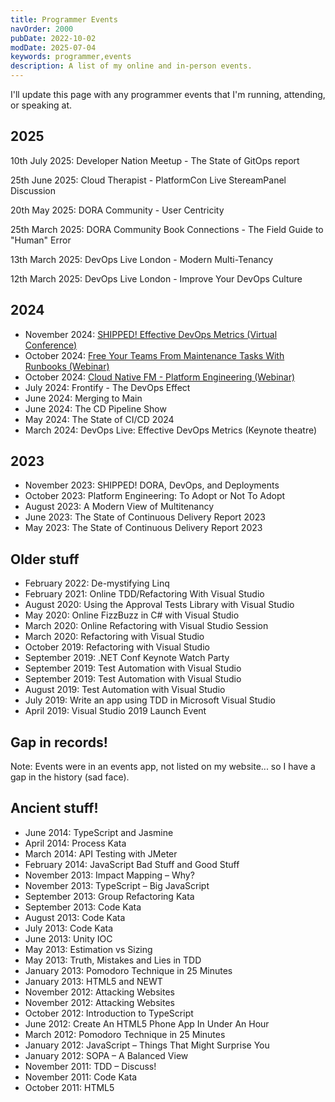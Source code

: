 ```yaml
---
title: Programmer Events
navOrder: 2000
pubDate: 2022-10-02
modDate: 2025-07-04
keywords: programmer,events
description: A list of my online and in-person events.
---
```


I'll update this page with any programmer events that I'm running, attending, or speaking at.

## 2025

10th July 2025: Developer Nation Meetup - The State of GitOps report

25th June 2025: Cloud Therapist - PlatformCon Live StereamPanel Discussion

20th May 2025: DORA Community - User Centricity

25th March 2025: DORA Community Book Connections - The Field Guide to "Human" Error

13th March 2025: DevOps Live London - Modern Multi-Tenancy

12th March 2025: DevOps Live London - Improve Your DevOps Culture

## 2024

- November 2024: [SHIPPED! Effective DevOps Metrics (Virtual Conference)](https://www.youtube.com/watch?v=_gZCUwecZ9E)
- October 2024: [Free Your Teams From Maintenance Tasks With Runbooks (Webinar)](https://www.youtube.com/watch?v=UEysbmos2T0)
- October 2024: [Cloud Native FM - Platform Engineering (Webinar)](https://www.youtube.com/watch?v=fC-TTfW9S0M)
- July 2024: Frontify - The DevOps Effect
- June 2024: Merging to Main
- June 2024: The CD Pipeline Show
- May 2024: The State of CI/CD 2024
- March 2024: DevOps Live: Effective DevOps Metrics (Keynote theatre)

## 2023

- November 2023: SHIPPED! DORA, DevOps, and Deployments
- October 2023: Platform Engineering: To Adopt or Not To Adopt
- August 2023: A Modern View of Multitenancy
- June 2023: The State of Continuous Delivery Report 2023
- May 2023: The State of Continuous Delivery Report 2023

## Older stuff

- February 2022: De-mystifying Linq
- February 2021: Online TDD/Refactoring With Visual Studio
- August 2020: Using the Approval Tests Library with Visual Studio
- May 2020: Online FizzBuzz in C# with Visual Studio
- March 2020: Online Refactoring with Visual Studio Session
- March 2020: Refactoring with Visual Studio
- October 2019: Refactoring with Visual Studio
- September 2019: .NET Conf Keynote Watch Party
- September 2019: Test Automation with Visual Studio
- September 2019: Test Automation with Visual Studio
- August 2019: Test Automation with Visual Studio
- July 2019: Write an app using TDD in Microsoft Visual Studio
- April 2019: Visual Studio 2019 Launch Event

## Gap in records!

Note: Events were in an events app, not listed on my website... so I have a gap in the history (sad face).

## Ancient stuff!

- June 2014: TypeScript and Jasmine
- April 2014: Process Kata
- March 2014: API Testing with JMeter
- February 2014: JavaScript Bad Stuff and Good Stuff
- November 2013: Impact Mapping – Why?
- November 2013: TypeScript – Big JavaScript
- September 2013: Group Refactoring Kata
- September 2013: Code Kata
- August 2013: Code Kata
- July 2013: Code Kata
- June 2013: Unity IOC
- May 2013: Estimation vs Sizing
- May 2013: Truth, Mistakes and Lies in TDD
- January 2013: Pomodoro Technique in 25 Minutes
- January 2013: HTML5 and NEWT
- November 2012: Attacking Websites
- November 2012: Attacking Websites
- October 2012: Introduction to TypeScript
- June 2012: Create An HTML5 Phone App In Under An Hour
- March 2012: Pomodoro Technique in 25 Minutes
- January 2012: JavaScript – Things That Might Surprise You
- January 2012: SOPA – A Balanced View
- November 2011: TDD – Discuss!
- November 2011: Code Kata
- October 2011: HTML5
